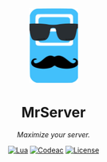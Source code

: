 <div align="center">
  <img height="150" src="https://raw.githubusercontent.com/mrserver-org/ui/refs/heads/main/logo.png">
  <h1>MrServer</h1>
  <p><em>Maximize your server.</em></p>
  
  [![Lua](https://img.shields.io/badge/Lua-2C2D72?style=flat-square&logo=lua&logoColor=white)](https://lua.org) [![Codeac](https://static.codeac.io/badges/2-903404923.svg "Codeac")](https://app.codeac.io/github/neoapps-dev/easylua) [![License](https://img.shields.io/github/license/neoapps-dev/easylua.svg?style=flat-square)](https://github.com/neoapps-dev/buildit/blob/master/LICENSE)
</div>